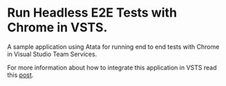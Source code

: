 # Run Headless E2E Tests with Chrome in VSTS.

A sample application using Atata for running end to end tests with Chrome in Visual Studio Team Services.

For more information about how to integrate this application in VSTS read this [post](http://benjaminspencer.me/post/15/headless-e2e-testing-chrome-vsts).
